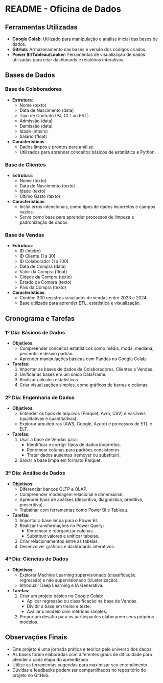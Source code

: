 # README - Oficina de Dados

## Ferramentas Utilizadas

- **Google Colab**: Utilizado para manipulação e análise inicial das bases de dados.
- **GitHub**: Armazenamento das bases e versão dos códigos criados.
- **Power BI/Tableau/Looker**: Ferramentas de visualização de dados utilizadas para criar dashboards e relatórios interativos.

## Bases de Dados

### Base de Colaboradores

- **Estrutura**:
  - Nome (texto)
  - Data de Nascimento (data)
  - Tipo de Contrato (PJ, CLT ou EST)
  - Admissão (data)
  - Demissão (data)
  - Idade (inteiro)
  - Salário (float)
- **Características**:
  - Dados limpos e prontos para análise.
  - Utilizados para aprender conceitos básicos de estatística e Python.

### Base de Clientes

- **Estrutura**:
  - Nome (texto)
  - Data de Nascimento (texto)
  - Idade (texto)
  - Último Gasto (texto)
- **Características**:
  - Inclui erros intencionais, como tipos de dados incorretos e campos vazios.
  - Serve como base para aprender processos de limpeza e padronização de dados.

### Base de Vendas

- **Estrutura**:
  - ID (inteiro)
  - ID Cliente (1 a 30)
  - ID Colaborador (1 a 100)
  - Data de Compra (data)
  - Valor da Compra (float)
  - Cidade da Compra (texto)
  - Estado da Compra (texto)
  - País da Compra (texto)
- **Características**:
  - Contém 300 registros simulados de vendas entre 2023 e 2024.
  - Base utilizada para aprender ETL, estatística e visualização.

## Cronograma e Tarefas

### 1º Dia: Básicos de Dados

- **Objetivos**:
  - Compreender conceitos estatísticos como média, moda, mediana, percentis e desvio padrão.
  - Aprender manipulações básicas com Pandas no Google Colab.
- **Tarefas**:
  1. Importar as bases de dados de Colaboradores, Clientes e Vendas.
  2. Unificar as bases em um único DataFrame.
  3. Realizar cálculos estatísticos.
  4. Criar visualizações simples, como gráficos de barras e colunas.

### 2º Dia: Engenharia de Dados

- **Objetivos**:
  - Entender os tipos de arquivos (Parquet, Avro, CSV) e variáveis (qualitativas e quantitativas).
  - Explorar arquiteturas (AWS, Google, Azure) e processos de ETL e ELT.
- **Tarefas**:
  1. Usar a base de Vendas para:
     - Identificar e corrigir tipos de dados incorretos.
     - Renomear colunas para padrões consistentes.
     - Tratar dados ausentes (remover ou substituir).
  2. Salvar a base limpa em formato Parquet.

### 3º Dia: Análise de Dados

- **Objetivos**:
  - Diferenciar bancos OLTP e OLAP.
  - Compreender modelagem relacional e dimensional.
  - Aprender tipos de análises (descritiva, diagnóstica, preditiva, prescritiva).
  - Trabalhar com ferramentas como Power BI e Tableau.
- **Tarefas**:
  1. Importar a base limpa para o Power BI.
  2. Realizar transformações no Power Query:
     - Renomear e reorganizar colunas.
     - Substituir valores e unificar tabelas.
  3. Criar relacionamentos entre as tabelas.
  4. Desenvolver gráficos e dashboards interativos.

### 4º Dia: Ciências de Dados

- **Objetivos**:
  - Explorar Machine Learning supervisionado (classificação, regressão) e não supervisionado (clusterização).
  - Introduzir Deep Learning e IA Generativa.
- **Tarefas**:
  1. Criar um projeto básico no Google Colab:
     - Aplicar regressão ou classificação na base de Vendas.
     - Dividir a base em treino e teste.
     - Avaliar o modelo com métricas simples.
  2. Propor um desafio para os participantes elaborarem seus próprios modelos.

## Observações Finais

- Este projeto é uma jornada prática e teórica pelo universo dos dados.
- As bases foram elaboradas com diferentes graus de dificuldade para atender a cada etapa do aprendizado.
- Utilize as ferramentas sugeridas para maximizar seu entendimento.
- Dúvidas e feedbacks podem ser compartilhados no repositório do projeto no GitHub.
